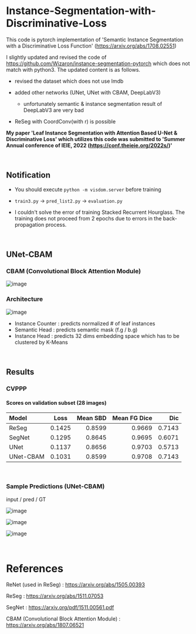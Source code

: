 # Instance-Segmentation-with-Discriminative-Loss

This code is pytorch implementation of 'Semantic Instance Segmentation with a Discriminative Loss Function' (https://arxiv.org/abs/1708.02551)

I slightly updated and revised the code of https://github.com/Wizaron/instance-segmentation-pytorch which does not match with python3. The updated content is as follows.

  - revised the dataset which does not use lmdb

  - added other networks (UNet, UNet with CBAM, DeepLabV3)
     
     - unfortunately semantic & instance segmentation result of DeepLabV3 are very bad

  - ReSeg with CoordConv(with r) is possible


**My paper 'Leaf Instance Segmentation with Attention Based U-Net & Discriminative Loss' which utilizes this code was submitted to 'Summer Annual conference of IEIE, 2022 (https://conf.theieie.org/2022s/)'**

<br/>

## Notification

- You should execute `python -m visdom.server` before training

- `train3.py` -> `pred_list2.py` -> `evaluation.py`

- I couldn't solve the error of training Stacked Recurrent Hourglass. The training does not proceed from 2 epochs due to errors in the back-propagation process.

<br/>

## UNet-CBAM

### CBAM (Convolutional Block Attention Module)

![image](https://user-images.githubusercontent.com/44194558/169212182-d4867663-f011-4722-8e60-1f0cd9c04ef0.png)

### Architecture

![image](https://user-images.githubusercontent.com/44194558/169212305-980b2299-53c3-48a8-a017-77fbb6a16a6c.png)

 - Instance Counter : predicts normalized # of leaf instances
 - Semantic Head : predicts semantic mask (f.g / b.g)
 - Instance Head : predicts 32 dims embedding space which has to be clustered by K-Means

<br/>

## Results

### CVPPP

#### Scores on validation subset (28 images)

| Model | Loss | Mean SBD | Mean FG Dice | Dic | 
| :----------- | :------------: | ------------: | ------------: | ------------: | 
|ReSeg | 0.1425 | 0.8599 | 0.9669 | 0.7143 | 
|SegNet | 0.1295 | 0.8645 | 0.9695 | 0.6071 | 
|UNet | 0.1137 | 0.8656 | 0.9703 | 0.5713 | 
|UNet-CBAM | 0.1031 | 0.8599 | 0.9708 | 0.7143 | 

<br/>

### Sample Predictions (UNet-CBAM)

input / pred / GT

![image](https://user-images.githubusercontent.com/44194558/169200662-8feca540-3d61-49ff-94b4-818d818fc87f.png)

![image](https://user-images.githubusercontent.com/44194558/169200700-f5678b8c-af7c-478e-ae7a-1449e53f0182.png)

![image](https://user-images.githubusercontent.com/44194558/169200753-7c6901fb-7a3e-44da-8f45-b20a5681e9f4.png)

<br/>

# References

ReNet (used in ReSeg) : https://arxiv.org/abs/1505.00393

ReSeg : https://arxiv.org/abs/1511.07053

SegNet : https://arxiv.org/pdf/1511.00561.pdf

CBAM (Convolutional Block Attention Module) : https://arxiv.org/abs/1807.06521







